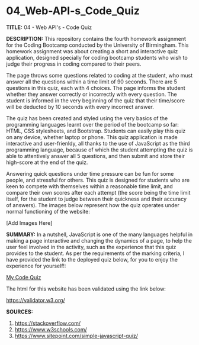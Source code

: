 # 04_Web-API-s_Code_Quiz

<b>TITLE:</b> 04 - Web API's - Code Quiz

<b>DESCRIPTION:</b>
This repository contains the fourth homework assignment for the Coding Bootcamp conducted by the University of Birmingham. This homework assignment was about creating a short and interactive quiz application, designed specially for coding bootcamp students who wish to judge their progress in coding compared to their peers.

The page throws some questions related to coding at the student, who must answer all the questions within a time limit of 90 seconds. There are 5 questions in this quiz, each with 4 choices. The page informs the student whether they answer correctly or incorrectly with every question. The student is informed in the very beginning of the quiz that their time/score will be deducted by 10 seconds with every incorrect answer.

The quiz has been created and styled using the very basics of the programming languages learnt over the period of the bootcamp so far: HTML, CSS stylesheets, and Bootstrap. Students can easily play this quiz on any device, whether laptop or phone. This quiz application is made interactive and user-frienldy, all thanks to the use of JavaScript as the third programming language, because of which the student attempting the quiz is able to attentively answer all 5 questions, and then submit and store their high-score at the end of the quiz.

Answering quick questions under time pressure can be fun for some people, and stressful for others. This quiz is designed for students who are keen to compete with themselves within a reasonable time limit, and compare their own scores after each attempt (the score being the time limit itself, for the student to judge between their quickness and their accuracy of answers). The images below represent how the quiz operates under normal functioning of the website:

[Add Images Here]

<b>SUMMARY:</b>
In a nutshell, JavaScript is one of the many languages helpful in making a page interactive and changing the dynamics of a page, to help the user feel involved in the activity, such as the experience that this quiz provides to the student. As per the requirements of the marking criteria, I have provided the link to the deployed quiz below, for you to enjoy the experience for yourself!:

<a href="https://maryum97.github.io/04_Web-API-s_Code_Quiz/" target="_blank">My Code Quiz</a>

The html for this website has been validated using the link below:

<a href="https://validator.w3.org/nu/?showsource=yes&showoutline=yes&showimagereport=yes&useragent=Validator.nu%2FLV+http%3A%2F%2Fvalidator.w3.org%2Fservices&acceptlanguage=&doc=https%3A%2F%2Fmaryum97.github.io%2F04_Web-API-s_Code_Quiz%2F" target="_blank">https://validator.w3.org/</a>

<b>SOURCES:</b>
1. <a href="https://stackoverflow.com/" target="_blank">https://stackoverflow.com/</a>
2. <a href="https://www.w3schools.com/" target="_blank">https://www.w3schools.com/</a>
3. <a href="https://www.sitepoint.com/simple-javascript-quiz/" target="_blank">https://www.sitepoint.com/simple-javascript-quiz/</a>